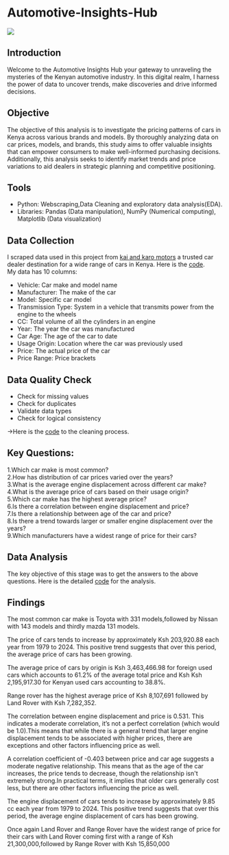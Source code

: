 # Automotive-Insights-Hub

![](https://github.com/MorganTheAnalyst/Automotive-Insights-Hub/blob/main/Code%20%26%20CSV_Files/Images/WhatsApp%20Image%202024-07-27%20at%205.56.03%20PM.jpeg)
## Introduction
Welcome to the Automotive Insights Hub your gateway to unraveling the mysteries of the Kenyan automotive industry.
In this digital realm, I harness the power of data to uncover trends, make discoveries and drive informed decisions.
## Objective
The objective of this analysis is to investigate the pricing patterns of cars in Kenya across various brands and models. By thoroughly analyzing data on car prices, models, and brands, this study aims to offer valuable insights that can empower consumers to make well-informed purchasing decisions. Additionally, this analysis seeks to identify market trends and price variations to aid dealers in strategic planning and competitive positioning.
## Tools
* Python: Webscraping,Data Cleaning and exploratory data analysis(EDA).</br>
* Libraries: Pandas (Data manipulation), NumPy (Numerical computing), Matplotlib (Data visualization)
## Data Collection
I scraped data used in this project from [kai and karo motors](https://www.kaiandkaro.com/) a trusted car dealer destination for a wide range of cars in Kenya.
Here is the [code](https://github.com/MorganTheAnalyst/Automotive-Insights-Hub/blob/main/Code%20%26%20CSV_Files/kai%20_karo%20_data_scraping.ipynb).</br>
My data has 10 columns:
* Vehicle: Car make and model name</br>
* Manufacturer: The make of the car</br>
* Model: Specific car model</br>
* Transmission Type: System in a vehicle that transmits power from the engine to the wheels
* CC: Total volume of all the cylinders in an engine</br>
* Year: The year the car was manufactured</br> 
* Car Age: The age of the car to date</br>
* Usage Origin: Location where the car was previously used</br>
* Price: The actual price of the car
* Price Range: Price brackets
## Data Quality Check
* Check for missing values
* Check for duplicates
* Validate data types
* Check for logical consistency<br>

->Here is the [code](https://github.com/MorganTheAnalyst/Automotive-Insights-Hub/blob/main/Code%20%26%20CSV_Files/Data_Preprocessing.ipynb) to the cleaning process.
## Key Questions:
1.Which car make is most common?</br>
2.How has distribution of car prices varied over the years?</br>
3.What is the average engine displacement across different car make?</br>
4.What is the average price of cars based on their usage origin?</br>
5.Which car make has the highest average price?</br>
6.Is there a correlation between engine displacement and price?</br>
7.Is there a relationship between age of the car and price?</br>
8.Is there a trend towards larger or smaller engine displacement over the years?</br>
9.Which manufacturers have a widest range of price for their cars?</br>
## Data Analysis
The key objective of this stage was to get the answers to the above questions.
Here is the detailed [code](https://github.com/MorganTheAnalyst/Automotive-Insights-Hub/blob/main/Code%20%26%20CSV_Files/Data_Analysis.ipynb) for the analysis.
## Findings
The most common car make is Toyota with 331 models,followed by Nissan with 143 models and thirdly mazda 131 models.

The price of cars tends to increase by approximately Ksh 203,920.88 each year from 1979 to 2024. This positive trend suggests that over this period, the average price of cars has been growing.

The average price of cars by origin is Ksh 3,463,466.98 for foreign used cars which accounts to 61.2% of the average total price and Ksh Ksh 2,195,917.30 for Kenyan used cars accounting to 38.8%.

Range rover has the highest average price of Ksh 8,107,691 followed by Land Rover with Ksh 7,282,352.

The correlation between engine displacement and price is 0.531. This indicates a moderate correlation, it’s not a perfect correlation (which would be 1.0).This means that while there is a general trend that larger engine displacement tends to be associated with higher prices, there are exceptions and other factors influencing price as well.

A correlation coefficient of -0.403 between price and car age suggests a moderate negative relationship. This means that as the age of the car increases, the price tends to decrease, though the relationship isn't extremely strong.In practical terms, it implies that older cars generally cost less, but there are other factors influencing the price as well.

The engine displacement of cars tends to increase by approximately 9.85 cc each year from 1979 to 2024. This positive trend suggests that over this period, the average engine displacement of cars has been growing.

Once again Land Rover and Range Rover have the widest range of price for their cars with Land Rover coming first with a range of Ksh 21,300,000,followed by Range Rover with Ksh 15,850,000
